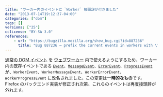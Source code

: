 ```yaml
---
title: "ワーカー内のイベントに `Worker` 接頭辞が付きました"
date: "2013-07-14T19:12:37-04:00"
categories: ["dom"]
tags: []
versions: ["25"]
cclicense: "BY-SA 3.0"
references:
    - url: "https://bugzilla.mozilla.org/show_bug.cgi?id=887236"
      title: "Bug 887236 – prefix the current events in workers with \"Worker\""
---
```

[通常の DOM イベント](https://developer.mozilla.org/docs/Web/Reference/Events) を [ウェブワーカー](https://developer.mozilla.org/docs/Web/Guide/Performance/Using_web_workers) 内で使えるようにするため、ワーカー内の既存イベントである [`Event`](https://developer.mozilla.org/docs/Web/API/Event)、[`MessageEvent`](https://developer.mozilla.org/docs/Web/API/MessageEvent)、[`ErrorEvent`](https://developer.mozilla.org/docs/Web/API/ErrorEvent)、[`ProgressEvent`](https://developer.mozilla.org/docs/Web/API/ProgressEvent) が、`WorkerEvent`、`WorkerMessageEvent`、`WorkerErrorEvent`、`WorkerProgressEvent` に改名されました。この変更は**一時的なもの**です。Firefox のバックエンド実装が修正され次第、これらのイベントは再度接頭辞が外れます。

